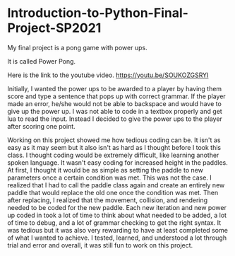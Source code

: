 # Introduction-to-Python-Final-Project-SP2021

My final project is a pong game with power ups. 

It is called Power Pong.

Here is the link to the youtube video.
https://youtu.be/SOUKOZGSRYI

Initially, I wanted the power ups to be awarded to a player by having them score and type a sentence that pops up with correct grammar. If the player made an error, he/she would not be able to backspace and would have to give up the power up. I was not able to code in a textbox properly and get lua to read the input. Instead I decided to give the power ups to the player after scoring one point.

Working on this project showed me how tedious coding can be. It isn't as easy as it may seem but it also isn't as hard as I thought before I took this class. I thought coding would be extremely difficult, like learning another spoken language. It wasn't easy coding for increased height in the paddles. At first, I thought it would be as simple as setting the paddle to new parameters once a certain condition was met. This was not the case. I realized that I had to call the paddle class again and create an entirely new paddle that would replace the old one once the condition was met. Then after replacing, I realized that the movement, collision, and rendering needed to be coded for the new paddle. Each new iteration and new power up coded in took a lot of time to think about what needed to be added, a lot of time to debug, and a lot of grammar checking to get the right syntax. It was tedious but it was also very rewarding to have at least completed some of what I wanted to achieve. I tested, learned, and understood a lot through trial and error and overall, it was still fun to work on this project. 
